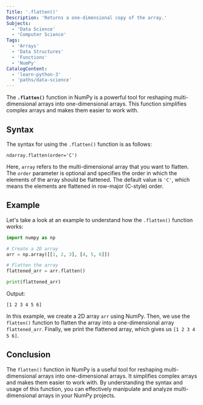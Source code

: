 ```yaml
---
Title: '.flatten()'
Description: 'Returns a one-dimensional copy of the array.'
Subjects:
  - 'Data Science'
  - 'Computer Science'
Tags:
  - 'Arrays'
  - 'Data Structures'
  - 'Functions'
  - 'NumPy'
CatalogContent:
  - 'learn-python-3'
  - 'paths/data-science'
---
```


The **`.flatten()`** function in NumPy is a powerful tool for reshaping multi-dimensional arrays into one-dimensional arrays. This function simplifies complex arrays and makes them easier to work with.

## Syntax

The syntax for using the `.flatten()` function is as follows:

```pseudo
ndarray.flatten(order='C')
```

Here, `array` refers to the multi-dimensional array that you want to flatten. The `order` parameter is optional and specifies the order in which the elements of the array should be flattened. The default value is `'C'`, which means the elements are flattened in row-major (C-style) order.

## Example

Let's take a look at an example to understand how the `.flatten()` function works:

```python
import numpy as np

# Create a 2D array
arr = np.array([[1, 2, 3], [4, 5, 6]])

# Flatten the array
flattened_arr = arr.flatten()

print(flattened_arr)
```

Output:
```
[1 2 3 4 5 6]
```

In this example, we create a 2D array `arr` using NumPy. Then, we use the `flatten()` function to flatten the array into a one-dimensional array `flattened_arr`. Finally, we print the flattened array, which gives us `[1 2 3 4 5 6]`.

## Conclusion

The `flatten()` function in NumPy is a useful tool for reshaping multi-dimensional arrays into one-dimensional arrays. It simplifies complex arrays and makes them easier to work with. By understanding the syntax and usage of this function, you can effectively manipulate and analyze multi-dimensional arrays in your NumPy projects.
